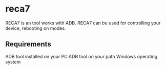 # reca7
RECA7 is an tool works with ADB. RECA7 can be used for controlling your device, rebooting on modes.

## Requirements
ADB tool installed on your PC
ADB tool on your path
Windows operating system
